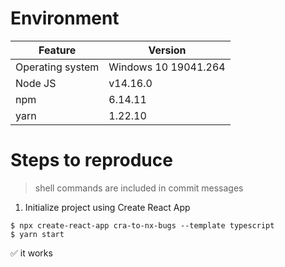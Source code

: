 # Environment
| Feature | Version |
|-|-|
| Operating system | Windows 10 19041.264 |
| Node JS | v14.16.0 |
| npm | 6.14.11 |
| yarn | 1.22.10 |

# Steps to reproduce

> shell commands are included in commit messages

1. Initialize project using Create React App
```shell
$ npx create-react-app cra-to-nx-bugs --template typescript
$ yarn start
```
:white_check_mark: it works
